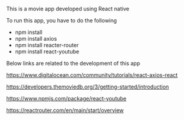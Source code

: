 This is a movie app developed using React native

To run this app, you have to do the following

- npm install
- npm install axios
- npm install reacter-router
- npm install react-youtube

Below links are related to the development of this app

https://www.digitalocean.com/community/tutorials/react-axios-react

https://developers.themoviedb.org/3/getting-started/introduction

https://www.npmjs.com/package/react-youtube

https://reactrouter.com/en/main/start/overview
